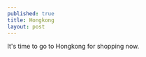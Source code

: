 ```yaml
---
published: true
title: Hongkong
layout: post
---
```

It's time to go to Hongkong for shopping now.